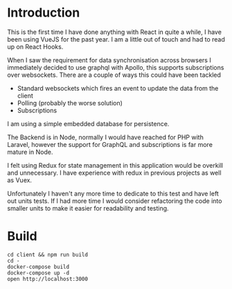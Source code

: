 # Introduction

This is the first time I have done anything with React in quite a while, I have been using 
VueJS for the past year. I am a little out of touch and had to read up on React Hooks.

When I saw the requirement for data synchronisation across browsers I immediately decided to use
graphql with Apollo, this supports subscriptions over websockets. There are a couple of ways this could have been tackled

* Standard websockets which fires an event to update the data from the client
* Polling (probably the worse solution)
* Subscriptions

I am using a simple embedded database for persistence. 

The Backend is in Node, normally I would have reached for PHP with Laravel, however the support
for GraphQL and subscriptions is far more mature in Node. 

I felt using Redux for state management in this application would be overkill and unnecessary. I have experience
with redux in previous projects as well as Vuex. 

Unfortunately I haven't any more time to dedicate to this test and have left out units tests. If I had
more time I would consider refactoring the code into smaller units to make it easier for readability and testing.


# Build

```
cd client && npm run build
cd -
docker-compose build
docker-compose up -d
open http://localhost:3000
```